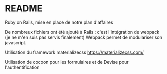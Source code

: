 # README

Ruby on Rails, mise en place de notre plan d'affaires

De nombreux fichiers ont été ajouté à Rails : c'est l'intégration de webpack (je ne m'en suis pas servis finalement)
Webpack permet de modulariser son javascript.

Utilisation du framework materializecss
https://materializecss.com/

Utilisation de cocoon pour les formulaires et de Devise pour l'authentification
